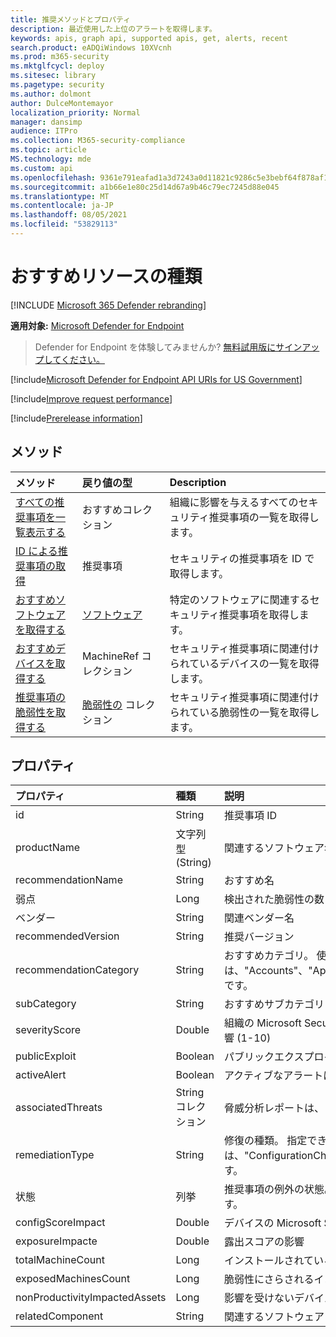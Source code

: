 ```yaml
---
title: 推奨メソッドとプロパティ
description: 最近使用した上位のアラートを取得します。
keywords: apis, graph api, supported apis, get, alerts, recent
search.product: eADQiWindows 10XVcnh
ms.prod: m365-security
ms.mktglfcycl: deploy
ms.sitesec: library
ms.pagetype: security
ms.author: dolmont
author: DulceMontemayor
localization_priority: Normal
manager: dansimp
audience: ITPro
ms.collection: M365-security-compliance
ms.topic: article
MS.technology: mde
ms.custom: api
ms.openlocfilehash: 9361e791eafad1a3d7243a0d11821c9286c5e3bebf64f878af1e72cda6bfa952
ms.sourcegitcommit: a1b66e1e80c25d14d67a9b46c79ec7245d88e045
ms.translationtype: MT
ms.contentlocale: ja-JP
ms.lasthandoff: 08/05/2021
ms.locfileid: "53829113"
---
```

# <a name="recommendation-resource-type"></a>おすすめリソースの種類

[!INCLUDE [Microsoft 365 Defender rebranding](../../includes/microsoft-defender.md)]


**適用対象:** [Microsoft Defender for Endpoint](https://go.microsoft.com/fwlink/?linkid=2154037)

> Defender for Endpoint を体験してみませんか? [無料試用版にサインアップしてください。](https://signup.microsoft.com/create-account/signup?products=7f379fee-c4f9-4278-b0a1-e4c8c2fcdf7e&ru=https://aka.ms/MDEp2OpenTrial?ocid=docs-wdatp-exposedapis-abovefoldlink)

[!include[Microsoft Defender for Endpoint API URIs for US Government](../../includes/microsoft-defender-api-usgov.md)]

[!include[Improve request performance](../../includes/improve-request-performance.md)]


[!include[Prerelease information](../../includes/prerelease.md)]

## <a name="methods"></a>メソッド
メソッド |戻り値の型 |Description
:---|:---|:---
[すべての推奨事項を一覧表示する](get-all-recommendations.md) | おすすめコレクション | 組織に影響を与えるすべてのセキュリティ推奨事項の一覧を取得します。
[ID による推奨事項の取得](get-recommendation-by-id.md) | 推奨事項 | セキュリティの推奨事項を ID で取得します。
[おすすめソフトウェアを取得する](get-recommendation-software.md)| [ソフトウェア](software.md) | 特定のソフトウェアに関連するセキュリティ推奨事項を取得します。
[おすすめデバイスを取得する](get-recommendation-machines.md)|MachineRef コレクション | セキュリティ推奨事項に関連付けられているデバイスの一覧を取得します。
[推奨事項の脆弱性を取得する](get-recommendation-vulnerabilities.md) | [脆弱性の](vulnerability.md) コレクション | セキュリティ推奨事項に関連付けられている脆弱性の一覧を取得します。


## <a name="properties"></a>プロパティ
プロパティ |   種類   |   説明
:---|:---|:---
id | String | 推奨事項 ID
productName | 文字列型 (String) | 関連するソフトウェア名  
recommendationName | String | おすすめ名
弱点 | Long | 検出された脆弱性の数
ベンダー | String | 関連ベンダー名
recommendedVersion | String | 推奨バージョン
recommendationCategory | String | おすすめカテゴリ。 使用できる値は、"Accounts"、"Application"、"Network"、"OS"、"SecurityStack" です。
subCategory | String | おすすめサブカテゴリ
severityScore | Double | 組織の Microsoft Secure Score for Devices に対する構成の潜在的な影響 (1-10)
publicExploit | Boolean | パブリックエクスプロイトが利用可能 
activeAlert | Boolean | アクティブなアラートは、この推奨事項に関連付けられている
associatedThreats | String コレクション | 脅威分析レポートは、この推奨事項に関連付けられている
remediationType | String | 修復の種類。 指定できる値は、"ConfigurationChange"、"Update"、"Upgrade"、"Uninstall" です。
状態 | 列挙 | 推奨事項の例外の状態。 指定できる値は、"Active" と "Exception" です。
configScoreImpact | Double | デバイスの Microsoft Secure Score の影響
exposureImpacte | Double | 露出スコアの影響
totalMachineCount | Long | インストールされているデバイスの数
exposedMachinesCount | Long | 脆弱性にさらされるインストール済みデバイスの数
nonProductivityImpactedAssets | Long | 影響を受けないデバイスの数  
relatedComponent | String |  関連するソフトウェア コンポーネント
